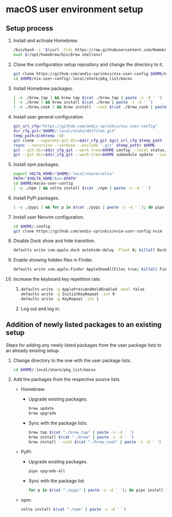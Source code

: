 # macOS user environment setup

## Setup process

1. Install and activate Homebrew.
    ```sh
    /bin/bash -c "$(curl -fsSL https://raw.githubusercontent.com/Homebrew/install/HEAD/install.sh)"
    eval $(/opt/homebrew/bin/brew shellenv)
    ```
1. Clone the configuration setup repository and change the directory to it.
    ```sh
    git clone https://github.com/andis-sprinkis/nix-user-config $HOME/nix-user-config
    cd $HOME/nix-user-config/.local/share/pkg_list/macos
    ```
1. Install Homebrew packages.
    ```sh
    [ -s ./brew_tap ] && brew tap $(cat ./brew_tap | paste -s -d ' ')
    [ -s ./brew ] && brew install $(cat ./brew | paste -s -d ' ')
    [ -s ./brew_cask ] && brew install --cask $(cat ./brew_cask | paste -s -d ' ')
    ```
1. Install user general configuration.
    ```sh
    git_url_cfg="https://github.com/andis-sprinkis/nix-user-config"
    dir_cfg_git="$HOME/.local/state/dotfiles_git"
    temp_path=$(mktemp -d)
    git clone --separate-git-dir=$dir_cfg_git $git_url_cfg $temp_path
    rsync --recursive --verbose --exclude '.git' $temp_path/ $HOME
    git --git-dir=$dir_cfg_git --work-tree=$HOME config --local status.showUntrackedFiles no
    git --git-dir=$dir_cfg_git --work-tree=$HOME submodule update --init
    ```
1. Install npm packages.
    ```sh
    export VOLTA_HOME="$HOME/.local/share/volta"
    PATH="$VOLTA_HOME/bin:$PATH"
    cd $HOME/macos-user-config
    [ -s ./npm ] && volta install $(cat ./npm | paste -s -d ' ')
    ```
1. Install PyPi packages.
    ```sh
    [ -s ./pypi ] && for p in $(cat ./pypi | paste -s -d ' '); do pipx install $p; done
    ```
1. Install user Neovim configuration.
    ```sh
    cd $HOME/.config
    git clone https://github.com/andis-sprinkis/nvim-user-config nvim
    ```
1. Disable Dock show and hide transition.
    ```sh
    defaults write com.apple.dock autohide-delay -float 0; killall Dock
    ```
1. Enable showing hidden files in Finder.
    ```sh
    defaults write com.apple.Finder AppleShowAllFiles true; killall Finder
    ```
1. Increase the keyboard key repetition rate.
    1. ```sh
       defaults write -g ApplePressAndHoldEnabled -bool false
       defaults write -g InitialKeyRepeat -int 9
       defaults write -g KeyRepeat -int 1
       ```
    1. Log out and log in.

## Addition of newly listed packages to an existing setup

Steps for adding any newly listed packages from the user package lists to an already existing setup.

1. Change directory to the one with the user package lists.
    ```sh
    cd $HOME/.local/share/pkg_list/macos
    ```
1. Add the packages from the respective source lists.

    - Homebrew:

        - Upgrade existing packages.
            ```sh
            brew update
            brew upgrade
            ```
        - Sync with the package lists.
            ```sh
            brew tap $(cat "./brew_tap" | paste -s -d ' ')
            brew install $(cat "./brew" | paste -s -d ' ')
            brew install --cask $(cat "./brew_cask" | paste -s -d ' ')
            ```

    - PyPI:

        - Upgrade existing packages.
            ```sh
            pipx upgrade-all
            ```
        - Sync with the package list.
            ```sh
            for p in $(cat "./pypi" | paste -s -d ' '); do pipx install "$p"; done
            ```

    - npm:

        ```sh
        volta install $(cat "./npm" | paste -s -d ' ')
        ```
